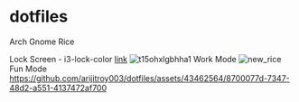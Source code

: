 # dotfiles

Arch Gnome Rice

Lock Screen - i3-lock-color [link](https://github.com/Mortal22Soul/dotfiles/blob/main/config/i3/i3lock.sh)
![t15ohxlgbhha1](https://github.com/arijitroy003/dotfiles/assets/43462564/be403c4c-fe48-4757-94d6-853119bd9907)
Work Mode
![new_rice](https://github.com/arijitroy003/dotfiles/assets/43462564/58473652-94a2-4375-9fb1-b9dd76833cd6)
Fun Mode
https://github.com/arijitroy003/dotfiles/assets/43462564/8700077d-7347-48d2-a551-4137472af700
